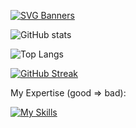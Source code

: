 [![SVG Banners](https://svg-banners.vercel.app/api?type=origin&text1=Welcome%20to%20Rookis%20Profile!&width=1000&height=200)](https://github.com/Akshay090/svg-banners)
                  
![GitHub stats](https://github-readme-stats-ten-gilt.vercel.app/api?username=Pdzly&count_private=true&theme=dark&show_icons=true)

![Top Langs](https://github-readme-stats-ten-gilt.vercel.app/api/top-langs/?username=Pdzly&theme=dark)

[![GitHub Streak](https://streak-stats.demolab.com?user=Pdzly&theme=git-dark&border_radius=5&date_format=j%20M%5B%20Y%5D&mode=weekly&border=DD2727&ring=D8DD23)](https://git.io/streak-stats)

My Expertise (good => bad):

[![My Skills](https://skillicons.dev/icons?i=ts,cs,react,nodejs,js,angular,lua,python,docker,openshift&theme=dark)](https://skillicons.dev)
